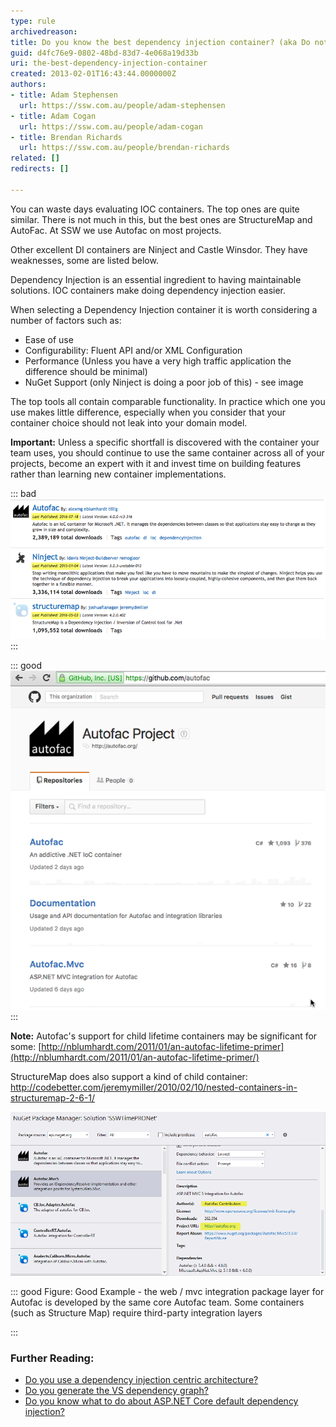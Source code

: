 ```yaml
---
type: rule
archivedreason: 
title: Do you know the best dependency injection container? (aka Do not waste days evaluating IOC containers)
guid: d4fc76e9-0802-48bd-83d7-4e068a19d33b
uri: the-best-dependency-injection-container
created: 2013-02-01T16:43:44.0000000Z
authors:
- title: Adam Stephensen
  url: https://ssw.com.au/people/adam-stephensen
- title: Adam Cogan
  url: https://ssw.com.au/people/adam-cogan
- title: Brendan Richards
  url: https://ssw.com.au/people/brendan-richards
related: []
redirects: []

---
```


You can waste days evaluating IOC containers. The top ones are quite similar. There is not much in this, but the best ones are StructureMap and AutoFac. At SSW we use Autofac on most projects.

Other excellent DI containers are Ninject and Castle Winsdor. They have weaknesses, some are listed below.

<!--endintro-->

Dependency Injection is an essential ingredient to having maintainable solutions. IOC containers make doing dependency injection easier.

When selecting a Dependency Injection container it is worth considering a number of factors such as:

* Ease of use
* Configurability: Fluent API and/or XML Configuration
* Performance (Unless you have a very high traffic application the difference should be minimal)
* NuGet Support (only Ninject is doing a poor job of this) - see image


The top tools all contain comparable functionality. In practice which one you use makes little difference, especially when you consider that your container choice should not leak into your domain model.

**Important:** Unless a specific shortfall is discovered with the container your team uses, you should continue to use the same container across all of your projects, become an expert with it and invest time on building features rather than learning new container implementations.


::: bad  
![Figure: Bad Example - Ninject was a top container but is no longer developed as actively as Autofac and Structuremap. Both Autofac and Structuremap have active communities and contributors that ensure they stay up to date with the latest changes in .Net](dic-bad.png)  
:::


::: good  
![Figure: Good Example - Autofac has a great combination of performance and features and is actively developed](dic-good.png)  
:::

**Note:** Autofac's support for child lifetime containers may be  significant for some: 
[http://nblumhardt.com/2011/01/an-autofac-lifetime-primer](http://nblumhardt.com/2011/01/an-autofac-lifetime-primer/)

StructureMap does also support a kind of child container:
http://codebetter.com/jeremymiller/2010/02/10/nested-containers-in-structuremap-2-6-1/

![](Autofac_web.png)


::: good
Figure: Good Example - the web / mvc integration package layer for Autofac is developed by the same core Autofac team. Some containers (such as Structure Map) require third-party integration layers   

:::

### Further Reading:


* [Do you use a dependency injection centric architecture?](/do-you-use-a-dependency-injection-centric-architecture)
* [Do you generate the VS dependency graph?](/Pages/DoYouGenerateTheVSDependencyGraph.aspx)
* [Do you know what to do about ASP.NET Core default dependency injection?](/do-you-know-what-to-do-about-asp-net-core-aka-asp-net-5-default-dependency-injection)
